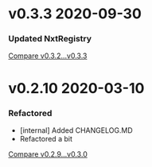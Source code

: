 # v0.3.3 2020-09-30

### Updated NxtRegistry

[Compare v0.3.2...v0.3.3](https://github.com/nxt-insurance/nxt_http_client/compare/v0.3.2...v0.3.3)

# v0.2.10 2020-03-10

### Refactored

- [internal] Added CHANGELOG.MD
- Refactored a bit

[Compare v0.2.9...v0.3.0](https://github.com/nxt-insurance/nxt_http_client/compare/v0.2.9...v0.2.10)
